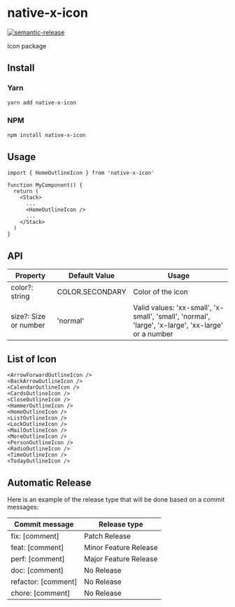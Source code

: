 # native-x-icon

[![semantic-release](https://img.shields.io/badge/%20%20%F0%9F%93%A6%F0%9F%9A%80-semantic--release-e10079.svg)](https://github.com/semantic-release/semantic-release)

Icon package

## Install

### Yarn

```sh
yarn add native-x-icon
```

### NPM

```sh
npm install native-x-icon
```

## Usage

```tsx
import { HomeOutlineIcon } from 'native-x-icon'

function MyComponent() {
  return (
    <Stack>
      ...
      <HomeOutlineIcon />
      ...
    </Stack>
  )
}
```

## API

| Property              | Default Value   | Usage                                                                                              |
| --------------------- | --------------- | -------------------------------------------------------------------------------------------------- |
| color?: string        | COLOR.SECONDARY | Color of the icon                                                                                  |
| size?: Size or number | 'normal'        | Valid values: 'xx-small', 'x-small', 'small', 'normal', 'large', 'x-large', 'xx-large' or a number |

## List of Icon

```tsx
<ArrowForwardOutlineIcon />
<BackArrowOutlineIcon />
<CalendarOutlineIcon />
<CardsOutlineIcon />
<CloseOutlineIcon />
<HammerOutlineIcon />
<HomeOutlineIcon />
<ListOutlineIcon />
<LockOutlineIcon />
<MailOutlineIcon />
<MoreOutlineIcon />
<PersonOutlineIcon />
<RadioOutlineIcon />
<TimeOutlineIcon />
<TodayOutlineIcon />
```

## Automatic Release

Here is an example of the release type that will be done based on a commit messages:

| Commit message      | Release type          |
| ------------------- | --------------------- |
| fix: [comment]      | Patch Release         |
| feat: [comment]     | Minor Feature Release |
| perf: [comment]     | Major Feature Release |
| doc: [comment]      | No Release            |
| refactor: [comment] | No Release            |
| chore: [comment]    | No Release            |
